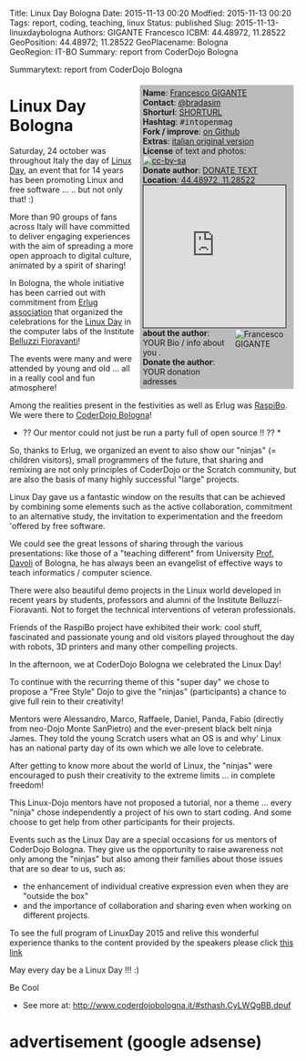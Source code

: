 Title:   Linux Day Bologna
Date:    2015-11-13 00:20
Modfied: 2015-11-13 00:20
Tags:    report, coding, teaching, linux
Status: published 
Slug:    2015-11-13-linuxdaybologna
Authors: GIGANTE Francesco
ICBM: 44.48972, 11.28522              
GeoPosition: 44.48972; 11.28522
GeoPlacename: Bologna                          <!-- see https://en.wikipedia.org/wiki/Geotagging or http://geotags.com/geo/geotags2.html-->   
GeoRegion:  IT-BO
Summary: report from CoderDojo Bologna<div style="clear:both;"></div>
Summarytext: report from CoderDojo Bologna

<div style="float:right; padding: 5px; margin: 5px; background-color: #bbbbbb; width:260px;"> 
<b>Name</b>: <a href="YOUR HOMEPAGE">Francesco GIGANTE</a><br>
<b>Contact</b>: <a href="https://twitter.com/bradasim">@bradasim</a><br>
<b>Shorturl</b>: <a href="SHORTURL">SHORTURL</a><br> <!-- you can create shorturl in advance by using a service like goo.gl and http://internationalopenmagazine.org/SLUG.html -->
<b>Hashtag</b>: <tt>#intopenmag</tt><br>
<b>Fork / improve</b>: <a href="https://github.com/horstjens/internationalopenmagazine/blob/master/content/blog/SLUG">on Github</a><br>
<b>Extras</b>: <a href="http://www.coderdojobologna.it/coderdojo-linuxday/">italian original version</a><br> <!-- additional material, translations, video, audio etc you want to hint at -->
<b>License</b> of text and photos:<br>
<a href="https://creativecommons.org/licenses/by-sa/4.0/"><img src="http://internationalopenmagazine.org/images/ccbysa88x31.png" alt="cc-by-sa"></a><br>
<b>Donate author</b>: <a href="DONATE URL">DONATE TEXT</a><br>
<b>Location</b>: <a href="http://www.openstreetmap.org/?mlat=44.48972&amp;mlon=11.28522#map=17/44.48972/11.28522">44.48972, 11.28522</a><br> 
<iframe width="250" height="250" frameborder="0" scrolling="no" marginheight="0" marginwidth="0" src="http://www.openstreetmap.org/export/embed.html?bbox=11.278141736984251%2C44.48648694784601%2C11.292303800582886%2C44.492954321089925&amp;layer=mapnik&amp;marker=44.48972072410906%2C11.28522276878357" style="border: 1px solid black"></iframe><br>
<img src="/images/Matrim_Michele_20080920-231902.jpg" alt="Francesco GIGANTE" width="100" align="right">
<b>about the author</b>: YOUR Bio / info about you .<br>
<b>Donate the author</b>: YOUR donation adresses<br>
</div>

# Linux Day Bologna


Saturday, 24 october was throughout Italy the day of [Linux Day](http://www.linuxday.it/), an event that for 14 years has been promoting Linux and free software ... .. but not only that! :)

More than 90 groups of fans across Italy will have committed to deliver engaging experiences with the aim of spreading a more open approach to digital culture, animated by a spirit of sharing!

In Bologna, the whole initiative has been carried out with commitment from [Erlug association](http://www.erlug.linux.it/) that organized the celebrations for the [Linux Day](http://erlug.linux.it/linuxday/2015/) in the computer labs of the Institute [Belluzzi Fioravanti](http://www.belluzzifioravanti.it/)!

The events were many and were attended by young and old ... all in a really cool and fun atmosphere!

Among the realities present in the festivities as well as Erlug was [RaspiBo](http://www.raspibo.org/). We were there to [CoderDojo Bologna](http://www.coderdojobologna.it/)!


* ?? Our mentor could not just be run a party full of open source !! ?? *

So, thanks to Erlug, we organized an event to also show our "ninjas" (= children visitors), small programmers of the future, that sharing and remixing are not only principles of CoderDojo or the Scratch community, but are also the basis of many highly successful "large" projects. 

Linux Day gave us a fantastic window on the results that can be achieved by combining some elements such as the active collaboration, commitment to an alternative study, the invitation to experimentation and the freedom 'offered by free software.

We could see the great lessons of sharing through the various presentations: like those of a "teaching different" from University [Prof. Davoli](https://it.wikipedia.org/wiki/Renzo_Davoli) of Bologna, he has always been an evangelist of effective ways to teach informatics / computer science.

There were also beautiful demo projects in the Linux world developed in recent years by students, professors and alumni of the Institute Belluzzi-Fioravanti. Not to forget the technical interventions of veteran professionals.

Friends of the RaspiBo project have exhibited their work: cool stuff, fascinated and  passionate young and old visitors played throughout the day with robots, 3D printers and many other compelling projects.

In the afternoon, we at CoderDojo Bologna we celebrated the Linux Day!

To continue with the recurring theme of this "super day" we chose to propose a "Free Style" Dojo to give the "ninjas" (participants) a chance to give full rein to their creativity!

Mentors were Alessandro, Marco, Raffaele, Daniel, Panda, Fabio (directly from neo-Dojo Monte SanPietro) and the ever-present black belt ninja James. They  told the young Scratch users what an OS is and why' Linux has an national party day of its own which we alle love to celebrate.

After getting to know more about the world of Linux, the "ninjas" were encouraged to push their creativity to the extreme limits  ... in complete freedom!

This Linux-Dojo mentors have not proposed a tutorial, nor a theme ... every "ninja" chose independently a project of his own to start coding. And some choose to get help from other participants for their projects.


Events such as the Linux Day are a special occasions for us mentors of CoderDojo Bologna. They give us the opportunity to raise awareness not only among the "ninjas" but also among their families about those issues that are so dear to us, such as:
  * the enhancement of individual creative expression even when they are "outside the box"
  * and the importance of collaboration and sharing even when working on different projects.

To see the full program of LinuxDay 2015 and relive this wonderful experience thanks to the content provided by the speakers please click [this link](http://erlug.linux.it/linuxday/2015/index.html#programma)

May every day be a Linux Day !!! :)

Be Cool

- See more at: <http://www.coderdojobologna.it/#sthash.CyLWQgBB.dpuf>

 
# advertisement (google adsense) 

